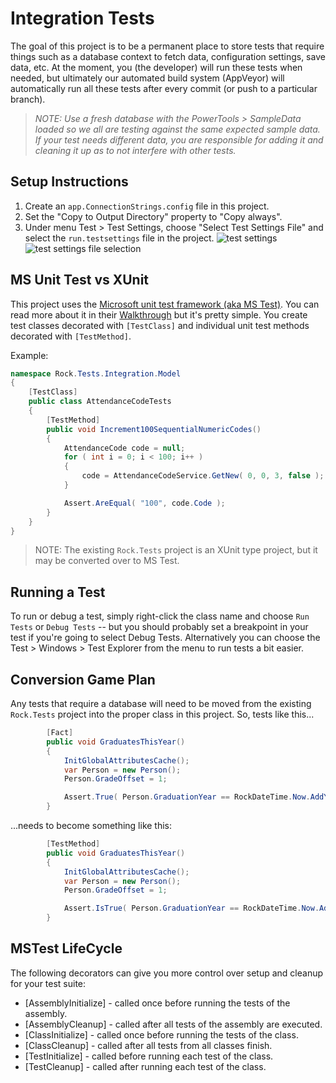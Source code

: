 
# Integration Tests
The goal of this project is to be a permanent place to store tests that require things such as a database context to fetch data, configuration settings, save data, etc.  At the moment, you (the developer) will run these tests when needed, but ultimately our automated build system (AppVeyor) will automatically run all these tests after every commit (or push to a particular branch). 

> *NOTE: Use a fresh database with the PowerTools &gt; SampleData loaded so we all are testing against the same expected sample data.  If your test needs different data, you are responsible for adding it and cleaning it up as to not interfere with other tests.*

## Setup Instructions

1. Create an `app.ConnectionStrings.config` file in this project.
2. Set the "Copy to Output Directory" property to "Copy always".
3. Under menu Test > Test Settings, choose "Select Test Settings File" and select the `run.testsettings` file in the project.
![test settings](https://rockrms.blob.core.windows.net/public-images/githubdocs/vs-test-testsettings.png "In Visual Studio under Test Settings")
![test settings file selection](https://rockrms.blob.core.windows.net/public-images/githubdocs/vs-test-testsettings-fileselection.png "found in the Rock.Tests.Integration project")


## MS Unit Test vs XUnit

This project uses the [Microsoft unit test framework (aka MS Test)](https://docs.microsoft.com/en-us/visualstudio/test/walkthrough-creating-and-running-unit-tests-for-managed-code).  You can read more about it in their [Walkthrough](https://docs.microsoft.com/en-us/visualstudio/test/walkthrough-creating-and-running-unit-tests-for-managed-code) but it's pretty simple.  You create test classes decorated with `[TestClass]` and individual unit test methods decorated with `[TestMethod]`.

Example:
```csharp
namespace Rock.Tests.Integration.Model
{
    [TestClass]
    public class AttendanceCodeTests
    {
        [TestMethod]
        public void Increment100SequentialNumericCodes()
        {
            AttendanceCode code = null;
            for ( int i = 0; i < 100; i++ )
            {
                code = AttendanceCodeService.GetNew( 0, 0, 3, false );
            }

            Assert.AreEqual( "100", code.Code );
        }
    }
}
```

> NOTE: The existing `Rock.Tests` project is an XUnit type project, but it may be converted over to MS Test. 

## Running a Test
To run or debug a test, simply right-click the class name and choose `Run Tests` or `Debug Tests` -- but you should probably set a breakpoint in your test if you're going to select Debug Tests.  Alternatively you can choose the Test > Windows > Test Explorer from the menu to run tests a bit easier.

## Conversion Game Plan
Any tests that require a database will need to be moved from the existing `Rock.Tests` project into the proper class in this project.   So, tests like this...

```csharp
        [Fact]
        public void GraduatesThisYear()
        {
            InitGlobalAttributesCache();
            var Person = new Person();
            Person.GradeOffset = 1;

            Assert.True( Person.GraduationYear == RockDateTime.Now.AddYears( 1 ).Year );
        }
```

...needs to become something like this:

```csharp
        [TestMethod]
        public void GraduatesThisYear()
        {
            InitGlobalAttributesCache();
            var Person = new Person();
            Person.GradeOffset = 1;

            Assert.IsTrue( Person.GraduationYear == RockDateTime.Now.AddYears( 1 ).Year );
        }
   ```

## MSTest LifeCycle

The following decorators can give you more control over setup and cleanup for your test suite:

* [AssemblyInitialize] - called once before running the tests of the assembly. 
* [AssemblyCleanup] - called after all tests of the assembly are executed.
* [ClassInitialize] - called once before running the tests of the class.
* [ClassCleanup] - called after all tests from all classes finish.
* [TestInitialize] - called before running each test of the class. 
* [TestCleanup] - called after running each test of the class.
 
